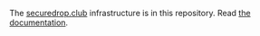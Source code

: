 The [securedrop.club](https://forum.securedrop.club) infrastructure is in this repository. Read [the documentation](http://securedrop-club.readthedocs.io/).
